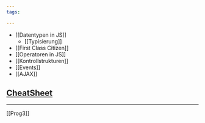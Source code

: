 ```yaml
---
tags:

---
```


- [[Datentypen in JS]]
	- [[Typisierung]]
- [[First Class Citizen]]
- [[Operatoren in JS]]
- [[Kontrollstrukturen]]
- [[Events]]
- [[AJAX]]

## [CheatSheet](https://htmlcheatsheet.com/js/)

---
[[Prog3]]